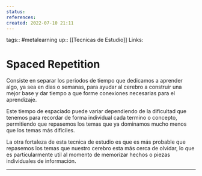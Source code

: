 ```yaml
---
status:
references:
created: 2022-07-10 21:11
---
```

tags:: #metalearning 
up:: [[Tecnicas de Estudio]]
Links: 
# Spaced Repetition
Consiste en separar los periodos de tiempo que dedicamos a aprender algo, ya sea en dias o semanas, para ayudar al cerebro a construir una mejor base y dar tiempo a que forme conexiones necesarias para el aprendizaje.

Este tiempo de espaciado puede variar dependiendo de la dificultad que tenemos para recordar de forma individual cada termino o concepto, permitiendo que repasemos los temas que ya dominamos mucho menos que los temas más dificiles.

La otra fortaleza de esta tecnica de estudio es que es más probable que repasemos los temas que nuestro cerebro esta más cerca de olvidar, lo que es particularmente util al momento de memorizar hechos o piezas individuales de información. 
___
